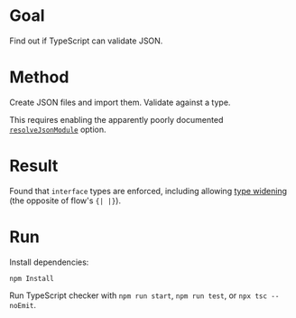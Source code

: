 # Goal

Find out if TypeScript can validate JSON.

# Method

Create JSON files and import them. Validate against a type.

This requires enabling the apparently poorly documented [`resolveJsonModule`](https://www.typescriptlang.org/docs/handbook/release-notes/typescript-2-9.html#new---resolvejsonmodule) option.

# Result

Found that `interface` types are enforced, including allowing [type widening](https://blog.mariusschulz.com/2017/02/04/typescript-2-1-literal-type-widening) (the opposite of flow's `{| |}`).

# Run

Install dependencies:

```
npm Install
```

Run TypeScript checker with `npm run start`, `npm run test`, or `npx tsc --noEmit`.